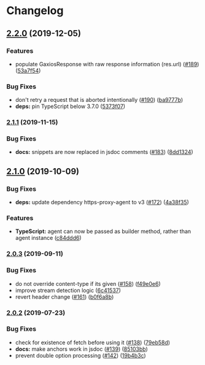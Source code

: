 # Changelog

## [2.2.0](https://www.github.com/googleapis/gaxios/compare/v2.1.1...v2.2.0) (2019-12-05)


### Features

* populate GaxiosResponse with raw response information (res.url) ([#189](https://www.github.com/googleapis/gaxios/issues/189)) ([53a7f54](https://www.github.com/googleapis/gaxios/commit/53a7f54cc0f20320d7a6a21a9a9f36050cec2eec))


### Bug Fixes

* don't retry a request that is aborted intentionally ([#190](https://www.github.com/googleapis/gaxios/issues/190)) ([ba9777b](https://www.github.com/googleapis/gaxios/commit/ba9777b15b5262f8288a8bb3cca49a1de8427d8e))
* **deps:** pin TypeScript below 3.7.0 ([5373f07](https://www.github.com/googleapis/gaxios/commit/5373f0793a765965a8221ecad2f99257ed1b7444))

### [2.1.1](https://www.github.com/googleapis/gaxios/compare/v2.1.0...v2.1.1) (2019-11-15)


### Bug Fixes

* **docs:** snippets are now replaced in jsdoc comments ([#183](https://www.github.com/googleapis/gaxios/issues/183)) ([8dd1324](https://www.github.com/googleapis/gaxios/commit/8dd1324256590bd2f2e9015c813950e1cd8cb330))

## [2.1.0](https://www.github.com/googleapis/gaxios/compare/v2.0.3...v2.1.0) (2019-10-09)


### Bug Fixes

* **deps:** update dependency https-proxy-agent to v3 ([#172](https://www.github.com/googleapis/gaxios/issues/172)) ([4a38f35](https://www.github.com/googleapis/gaxios/commit/4a38f35))


### Features

* **TypeScript:** agent can now be passed as builder method, rather than agent instance ([c84ddd6](https://www.github.com/googleapis/gaxios/commit/c84ddd6))

### [2.0.3](https://www.github.com/googleapis/gaxios/compare/v2.0.2...v2.0.3) (2019-09-11)


### Bug Fixes

* do not override content-type if its given ([#158](https://www.github.com/googleapis/gaxios/issues/158)) ([f49e0e6](https://www.github.com/googleapis/gaxios/commit/f49e0e6))
* improve stream detection logic ([6c41537](https://www.github.com/googleapis/gaxios/commit/6c41537))
* revert header change ([#161](https://www.github.com/googleapis/gaxios/issues/161)) ([b0f6a8b](https://www.github.com/googleapis/gaxios/commit/b0f6a8b))

### [2.0.2](https://www.github.com/googleapis/gaxios/compare/v2.0.1...v2.0.2) (2019-07-23)


### Bug Fixes

* check for existence of fetch before using it ([#138](https://www.github.com/googleapis/gaxios/issues/138)) ([79eb58d](https://www.github.com/googleapis/gaxios/commit/79eb58d))
* **docs:** make anchors work in jsdoc ([#139](https://www.github.com/googleapis/gaxios/issues/139)) ([85103bb](https://www.github.com/googleapis/gaxios/commit/85103bb))
* prevent double option processing ([#142](https://www.github.com/googleapis/gaxios/issues/142)) ([19b4b3c](https://www.github.com/googleapis/gaxios/commit/19b4b3c))

